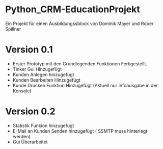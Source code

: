 # Python_CRM-EducationProjekt
 Ein Projekt für einen Ausbildungssblock von Dominik Mayer und Rober Spillner
 
 # Version 0.1
 - Erster Prototyp mit den Grundlegenden Funktionen Fertigestellt.
 - Tinker Gui Hinzugefügt
 - Kunden Anlegen hinzugefügt
 - Kunden Bearbeiten Hinzugefügt
 - Kunde Drucken Funktion Hinzugefügt (Aktuell nur Infoausgabe in der Konsole)

 # Version 0.2
 - Statistik Funkion hinzugefügt
 - E-Mail an Kunden Senden hinzugefügt ( SSMTP muss hinterlegt werden)
 - Gui Überarbeitet
